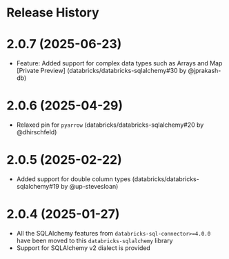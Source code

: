 # Release History

# 2.0.7 (2025-06-23)

- Feature: Added support for complex data types such as Arrays and Map [Private Preview] (databricks/databricks-sqlalchemy#30 by @jprakash-db)


# 2.0.6 (2025-04-29)

- Relaxed pin for `pyarrow` (databricks/databricks-sqlalchemy#20 by @dhirschfeld)

# 2.0.5 (2025-02-22)

- Added support for double column types (databricks/databricks-sqlalchemy#19 by @up-stevesloan)

# 2.0.4 (2025-01-27)

- All the SQLAlchemy features from `databricks-sql-connector>=4.0.0` have been moved to this `databricks-sqlalchemy` library
- Support for SQLAlchemy v2 dialect is provided